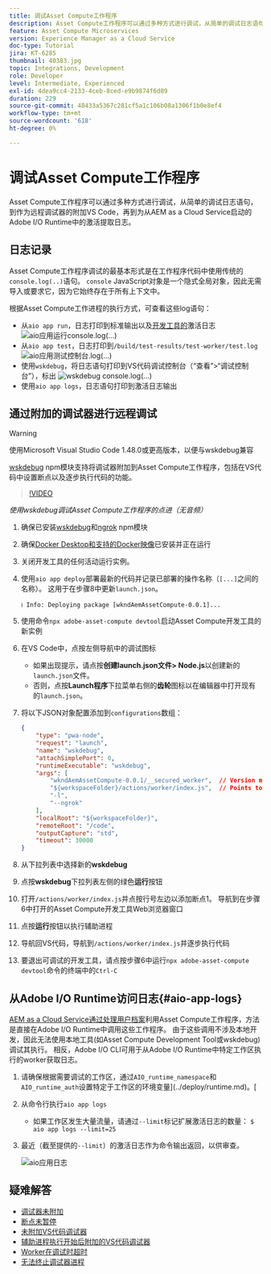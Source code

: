 ```yaml
---
title: 调试Asset Compute工作程序
description: Asset Compute工作程序可以通过多种方式进行调试，从简单的调试日志语句，到作为远程调试器的附加VS Code，再到为从AEM as a Cloud Service启动的Adobe I/O Runtime中的激活提取日志。
feature: Asset Compute Microservices
version: Experience Manager as a Cloud Service
doc-type: Tutorial
jira: KT-6285
thumbnail: 40383.jpg
topic: Integrations, Development
role: Developer
level: Intermediate, Experienced
exl-id: 4dea9cc4-2133-4ceb-8ced-e9b9874f6d89
duration: 229
source-git-commit: 48433a5367c281cf5a1c106b08a1306f1b0e8ef4
workflow-type: tm+mt
source-wordcount: '618'
ht-degree: 0%

---
```


# 调试Asset Compute工作程序

Asset Compute工作程序可以通过多种方式进行调试，从简单的调试日志语句，到作为远程调试器的附加VS Code，再到为从AEM as a Cloud Service启动的Adobe I/O Runtime中的激活提取日志。

## 日志记录

Asset Compute工作程序调试的最基本形式是在工作程序代码中使用传统的`console.log(..)`语句。 `console` JavaScript对象是一个隐式全局对象，因此无需导入或要求它，因为它始终存在于所有上下文中。

根据Asset Compute工作进程的执行方式，可查看这些log语句：

+ 从`aio app run`，日志打印到标准输出以及[开发工具的](../develop/development-tool.md)激活日志
  ![aio应用运行console.log(...)](./assets/debug/console-log__aio-app-run.png)
+ 从`aio app test`，日志打印到`/build/test-results/test-worker/test.log`
  ![aio应用测试控制台.log(...)](./assets/debug/console-log__aio-app-test.png)
+ 使用`wskdebug`，将日志语句打印到VS代码调试控制台（“查看”>“调试控制台”），标出
  ![wskdebug console.log(...)](./assets/debug/console-log__wskdebug.png)
+ 使用`aio app logs`，日志语句打印到激活日志输出

## 通过附加的调试器进行远程调试

>[!WARNING]
>
>使用Microsoft Visual Studio Code 1.48.0或更高版本，以便与wskdebug兼容

[wskdebug](https://www.npmjs.com/package/@openwhisk/wskdebug) npm模块支持将调试器附加到Asset Compute工作程序，包括在VS代码中设置断点以及逐步执行代码的功能。

>[!VIDEO](https://video.tv.adobe.com/v/40383?quality=12&learn=on)

_使用wskdebug调试Asset Compute工作程序的点进（无音频）_

1. 确保已安装[wskdebug](../set-up/development-environment.md#wskdebug)和[ngrok](../set-up/development-environment.md#ngork) npm模块
1. 确保[Docker Desktop和支持的Docker映像](../set-up/development-environment.md#docker)已安装并正在运行
1. 关闭开发工具的任何活动运行实例。
1. 使用`aio app deploy`部署最新的代码并记录已部署的操作名称（`[...]`之间的名称）。 这用于在步骤8中更新`launch.json`。

   ```
   ℹ Info: Deploying package [wkndAemAssetCompute-0.0.1]...
   ```


1. 使用命令`npx adobe-asset-compute devtool`启动Asset Compute开发工具的新实例
1. 在VS Code中，点按左侧导航中的调试图标
   + 如果出现提示，请点按&#x200B;__创建launch.json文件> Node.js__&#x200B;以创建新的`launch.json`文件。
   + 否则，点按&#x200B;__Launch程序__&#x200B;下拉菜单右侧的&#x200B;__齿轮__&#x200B;图标以在编辑器中打开现有的`launch.json`。
1. 将以下JSON对象配置添加到`configurations`数组：

   ```json
   {
       "type": "pwa-node",
       "request": "launch",
       "name": "wskdebug",
       "attachSimplePort": 0,
       "runtimeExecutable": "wskdebug",
       "args": [
           "wkndAemAssetCompute-0.0.1/__secured_worker",  // Version must match your Asset Compute worker's version
           "${workspaceFolder}/actions/worker/index.js",  // Points to your worker
           "-l",
           "--ngrok"
       ],
       "localRoot": "${workspaceFolder}",
       "remoteRoot": "/code",
       "outputCapture": "std",
       "timeout": 30000
   }
   ```

1. 从下拉列表中选择新的&#x200B;__wskdebug__
1. 点按&#x200B;__wskdebug__&#x200B;下拉列表左侧的绿色&#x200B;__运行__&#x200B;按钮
1. 打开`/actions/worker/index.js`并点按行号左边以添加断点1。 导航到在步骤6中打开的Asset Compute开发工具Web浏览器窗口
1. 点按&#x200B;__运行__&#x200B;按钮以执行辅助进程
1. 导航回VS代码，导航到`/actions/worker/index.js`并逐步执行代码
1. 要退出可调试的开发工具，请点按步骤6中运行`npx adobe-asset-compute devtool`命令的终端中的`Ctrl-C`

## 从Adobe I/O Runtime访问日志{#aio-app-logs}

[AEM as a Cloud Service通过处理用户档案](../deploy/processing-profiles.md)利用Asset Compute工作程序，方法是直接在Adobe I/O Runtime中调用这些工作程序。 由于这些调用不涉及本地开发，因此无法使用本地工具(如Asset Compute Development Tool或wskdebug)调试其执行。 相反，Adobe I/O CLI可用于从Adobe I/O Runtime中特定工作区执行的worker获取日志。

1. 请确保根据需要调试的工作区，通过`AIO_runtime_namespace`和`AIO_runtime_auth`设置特定于工作区的环境变量](../deploy/runtime.md)。[
1. 从命令行执行`aio app logs`
   + 如果工作区发生大量流量，请通过`--limit`标记扩展激活日志的数量：
     `$ aio app logs --limit=25`
1. 最近（截至提供的`--limit`）的激活日志作为命令输出返回，以供审查。

   ![aio应用日志](./assets/debug/aio-app-logs.png)

## 疑难解答

+ [调试器未附加](../troubleshooting.md#debugger-does-not-attach)
+ [断点未暂停](../troubleshooting.md#breakpoints-no-pausing)
+ [未附加VS代码调试器](../troubleshooting.md#vs-code-debugger-not-attached)
+ [辅助进程执行开始后附加的VS代码调试器](../troubleshooting.md#vs-code-debugger-attached-after-worker-execution-began)
+ [Worker在调试时超时](../troubleshooting.md#worker-times-out-while-debugging)
+ [无法终止调试器进程](../troubleshooting.md#cannot-terminate-debugger-process)
